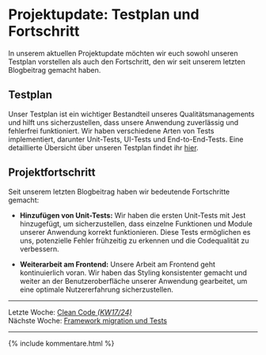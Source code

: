 # Projektupdate: Testplan und Fortschritt

In unserem aktuellen Projektupdate möchten wir euch sowohl unseren Testplan vorstellen als auch den Fortschritt, den wir seit unserem letzten Blogbeitrag gemacht haben.

## Testplan

Unser Testplan ist ein wichtiger Bestandteil unseres Qualitätsmanagements und hilft uns sicherzustellen, dass unsere Anwendung zuverlässig und fehlerfrei funktioniert. Wir haben verschiedene Arten von Tests implementiert, darunter Unit-Tests, UI-Tests und End-to-End-Tests. Eine detaillierte Übersicht über unseren Testplan findet ihr [hier](SRS/Testplan.md).

## Projektfortschritt

Seit unserem letzten Blogbeitrag haben wir bedeutende Fortschritte gemacht:

- **Hinzufügen von Unit-Tests:** Wir haben die ersten Unit-Tests mit Jest hinzugefügt, um sicherzustellen, dass einzelne Funktionen und Module unserer Anwendung korrekt funktionieren. Diese Tests ermöglichen es uns, potenzielle Fehler frühzeitig zu erkennen und die Codequalität zu verbessern.

- **Weiterarbeit am Frontend:** Unsere Arbeit am Frontend geht kontinuierlich voran. Wir haben das Styling konsistenter gemacht und weiter an der Benutzeroberfläche unserer Anwendung gearbeitet, um eine optimale Nutzererfahrung sicherzustellen.


---  

Letzte Woche: [Clean Code _(KW17/24)_](13_CleanCode.md)  
Nächste Woche: [Framework migration und Tests](15_Framework-migration-und-Tests.md)  

---

{% include kommentare.html %}
